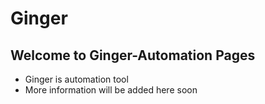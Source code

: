 # Ginger
## Welcome to Ginger-Automation Pages

- Ginger is automation tool
- More information will be added here soon
